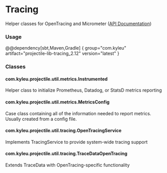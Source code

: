 # Tracing

Helper classes for OpenTracing and Micrometer ([API Documentation](../api/projectile-lib-tracing))

### Usage

@@dependency[sbt,Maven,Gradle] {
  group="com.kyleu"
  artifact="projectile-lib-tracing_2.12"
  version="latest"
}

### Classes

#### com.kyleu.projectile.util.metrics.Instrumented

Helper class to initialize Prometheus, Datadog, or StatsD metrics reporting

#### com.kyleu.projectile.util.metrics.MetricsConfig

Case class containing all of the information needed to report metrics. Usually created from a config file.

#### com.kyleu.projectile.util.tracing.OpenTracingService

Implements TracingService to provide system-wide tracing support

#### com.kyleu.projectile.util.tracing.TraceDataOpenTracing

Extends TraceData with OpenTracing-specific functionality
